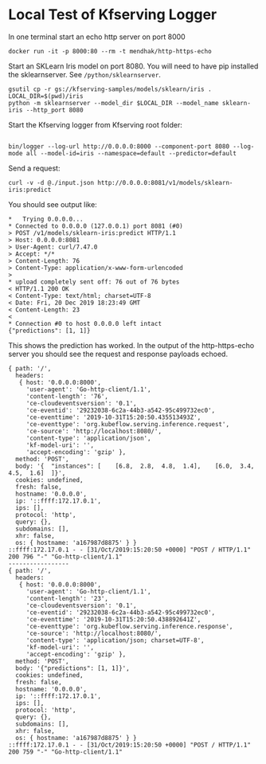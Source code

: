 # Local Test of Kfserving Logger

In one terminal start an echo http server on port 8000

```
docker run -it -p 8000:80 --rm -t mendhak/http-https-echo
```

Start an SKLearn Iris model on port 8080. You will need to have pip installed the sklearnserver. See `/python/sklearnserver`.

```
gsutil cp -r gs://kfserving-samples/models/sklearn/iris .
LOCAL_DIR=$(pwd)/iris
python -m sklearnserver --model_dir $LOCAL_DIR --model_name sklearn-iris --http_port 8080
```

Start the Kfserving logger from Kfserving root folder:

```

bin/logger --log-url http://0.0.0.0:8000 --component-port 8080 --log-mode all --model-id=iris --namespace=default --predictor=default
```

Send a request:

```
curl -v -d @./input.json http://0.0.0.0:8081/v1/models/sklearn-iris:predict
```

You should see output like:

```
*   Trying 0.0.0.0...
* Connected to 0.0.0.0 (127.0.0.1) port 8081 (#0)
> POST /v1/models/sklearn-iris:predict HTTP/1.1
> Host: 0.0.0.0:8081
> User-Agent: curl/7.47.0
> Accept: */*
> Content-Length: 76
> Content-Type: application/x-www-form-urlencoded
>
* upload completely sent off: 76 out of 76 bytes
< HTTP/1.1 200 OK
< Content-Type: text/html; charset=UTF-8
< Date: Fri, 20 Dec 2019 18:23:49 GMT
< Content-Length: 23
<
* Connection #0 to host 0.0.0.0 left intact
{"predictions": [1, 1]}
```

This shows the prediction has worked. In the output of the http-https-echo server you should see the request and response payloads echoed.


```
{ path: '/',
  headers: 
   { host: '0.0.0.0:8000',
     'user-agent': 'Go-http-client/1.1',
     'content-length': '76',
     'ce-cloudeventsversion': '0.1',
     'ce-eventid': '29232038-6c2a-44b3-a542-95c499732ec0',
     'ce-eventtime': '2019-10-31T15:20:50.435513493Z',
     'ce-eventtype': 'org.kubeflow.serving.inference.request',
     'ce-source': 'http://localhost:8080/',
     'content-type': 'application/json',
     'kf-model-uri': '',
     'accept-encoding': 'gzip' },
  method: 'POST',
  body: '{  "instances": [    [6.8,  2.8,  4.8,  1.4],    [6.0,  3.4,  4.5,  1.6]  ]}',
  cookies: undefined,
  fresh: false,
  hostname: '0.0.0.0',
  ip: '::ffff:172.17.0.1',
  ips: [],
  protocol: 'http',
  query: {},
  subdomains: [],
  xhr: false,
  os: { hostname: 'a167987d8875' } }
::ffff:172.17.0.1 - - [31/Oct/2019:15:20:50 +0000] "POST / HTTP/1.1" 200 796 "-" "Go-http-client/1.1"
-----------------
{ path: '/',
  headers: 
   { host: '0.0.0.0:8000',
     'user-agent': 'Go-http-client/1.1',
     'content-length': '23',
     'ce-cloudeventsversion': '0.1',
     'ce-eventid': '29232038-6c2a-44b3-a542-95c499732ec0',
     'ce-eventtime': '2019-10-31T15:20:50.438892641Z',
     'ce-eventtype': 'org.kubeflow.serving.inference.response',
     'ce-source': 'http://localhost:8080/',
     'content-type': 'application/json; charset=UTF-8',
     'kf-model-uri': '',
     'accept-encoding': 'gzip' },
  method: 'POST',
  body: '{"predictions": [1, 1]}',
  cookies: undefined,
  fresh: false,
  hostname: '0.0.0.0',
  ip: '::ffff:172.17.0.1',
  ips: [],
  protocol: 'http',
  query: {},
  subdomains: [],
  xhr: false,
  os: { hostname: 'a167987d8875' } }
::ffff:172.17.0.1 - - [31/Oct/2019:15:20:50 +0000] "POST / HTTP/1.1" 200 759 "-" "Go-http-client/1.1"
```

